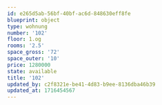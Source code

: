 ```yaml
---
id: e265d5ab-56bf-40bf-ac6d-848630eff8fe
blueprint: object
type: wohnung
number: '102'
floor: 1.og
rooms: '2.5'
space_gross: '72'
space_outer: '10'
price: 1280000
state: available
title: '102'
updated_by: c2f8321e-be41-4d83-b9ee-8136dba46b39
updated_at: 1716454567
---
```


